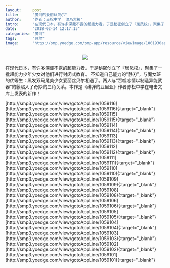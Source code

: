 ```yaml
---
layout:     post
title:      "魔剑的爱丽丝贝尔"
author:     "作者：赤松中学  滝乃大祐"
intro:      "在现代日本，有许多深藏不露的超能力者。于是秘密创立了『居凤校』，聚集了一批超能力少年少女对他们进行封闭式教育。 不知道自己能力的“静刃”，与魔女班的优等生：黑发双马尾美少女爱丽丝贝尔相遇了。两人与“吞噬恋情以制造异能武器”的貘陷入了奇妙的三角关系。本作是《绯弹的亚里亚》作者赤松中学在电击文库上发表的新作！"
date:       "2018-02-14 12:17:13"
categories: "魔剑"
tags:       "贝尔"
image:      "http://smp.yoedge.com/smp-app/resource/viewImage/1001930appline.png"
---
```

<div style="text-align: center">
<p><img src="http://smp.yoedge.com/smp-app/resource/viewImage/1001930appline.png"/></p>
</div>
<p class="post-meta">
<span>在现代日本，有许多深藏不露的超能力者。于是秘密创立了『居凤校』，聚集了一批超能力少年少女对他们进行封闭式教育。 不知道自己能力的“静刃”，与魔女班的优等生：黑发双马尾美少女爱丽丝贝尔相遇了。两人与“吞噬恋情以制造异能武器”的貘陷入了奇妙的三角关系。本作是《绯弹的亚里亚》作者赤松中学在电击文库上发表的新作！</span>
</p>
[http://smp3.yoedge.com/view/gotoAppLine/1059116](http://smp3.yoedge.com/view/gotoAppLine/1059116){:target="_blank"}
[http://smp3.yoedge.com/view/gotoAppLine/1059115](http://smp3.yoedge.com/view/gotoAppLine/1059115){:target="_blank"}
[http://smp3.yoedge.com/view/gotoAppLine/1059114](http://smp3.yoedge.com/view/gotoAppLine/1059114){:target="_blank"}
[http://smp3.yoedge.com/view/gotoAppLine/1059113](http://smp3.yoedge.com/view/gotoAppLine/1059113){:target="_blank"}
[http://smp3.yoedge.com/view/gotoAppLine/1059112](http://smp3.yoedge.com/view/gotoAppLine/1059112){:target="_blank"}
[http://smp3.yoedge.com/view/gotoAppLine/1059111](http://smp3.yoedge.com/view/gotoAppLine/1059111){:target="_blank"}
[http://smp3.yoedge.com/view/gotoAppLine/1059110](http://smp3.yoedge.com/view/gotoAppLine/1059110){:target="_blank"}
[http://smp3.yoedge.com/view/gotoAppLine/1059109](http://smp3.yoedge.com/view/gotoAppLine/1059109){:target="_blank"}
[http://smp3.yoedge.com/view/gotoAppLine/1059108](http://smp3.yoedge.com/view/gotoAppLine/1059108){:target="_blank"}
[http://smp3.yoedge.com/view/gotoAppLine/1059106](http://smp3.yoedge.com/view/gotoAppLine/1059106){:target="_blank"}
[http://smp3.yoedge.com/view/gotoAppLine/1059105](http://smp3.yoedge.com/view/gotoAppLine/1059105){:target="_blank"}
[http://smp3.yoedge.com/view/gotoAppLine/1059104](http://smp3.yoedge.com/view/gotoAppLine/1059104){:target="_blank"}
[http://smp3.yoedge.com/view/gotoAppLine/1059103](http://smp3.yoedge.com/view/gotoAppLine/1059103){:target="_blank"}
[http://smp3.yoedge.com/view/gotoAppLine/1059102](http://smp3.yoedge.com/view/gotoAppLine/1059102){:target="_blank"}
[http://smp3.yoedge.com/view/gotoAppLine/1059101](http://smp3.yoedge.com/view/gotoAppLine/1059101){:target="_blank"}


